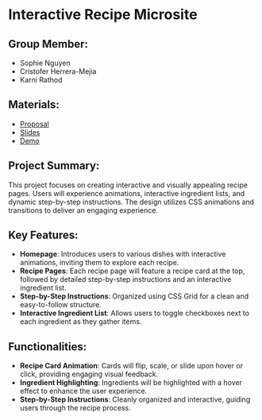# Interactive Recipe Microsite

## Group Member:

- Sophie Nguyen
- Cristofer Herrera-Mejia
- Karni Rathod

## Materials:

- [Proposal](https://drive.google.com/file/d/1nMt_PPFEmjbtJfnGZ4TJsi9jh3DnTKn7/view?usp=sharing)
- [Slides]()
- [Demo]()

## Project Summary:

This project focuses on creating interactive and visually appealing recipe pages. Users will experience animations, interactive ingredient lists, and dynamic step-by-step instructions. The design utilizes CSS animations and transitions to deliver an engaging experience.

## Key Features:

- **Homepage**: Introduces users to various dishes with interactive animations, inviting them to explore each recipe.
- **Recipe Pages**: Each recipe page will feature a recipe card at the top, followed by detailed step-by-step instructions and an interactive ingredient list.
- **Step-by-Step Instructions**: Organized using CSS Grid for a clean and easy-to-follow structure.
- **Interactive Ingredient List**: Allows users to toggle checkboxes next to each ingredient as they gather items.

## Functionalities:

- **Recipe Card Animation**: Cards will flip, scale, or slide upon hover or click, providing engaging visual feedback.
- **Ingredient Highlighting**: Ingredients will be highlighted with a hover effect to enhance the user experience.
- **Step-by-Step Instructions**: Cleanly organized and interactive, guiding users through the recipe process.
